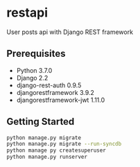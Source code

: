# restapi
User posts api with Django REST framework

## Prerequisites
* Python 3.7.0
* Django 2.2
* django-rest-auth 0.9.5
* djangorestframework 3.9.2
* djangorestframework-jwt 1.11.0

## Getting Started
```bash
python manage.py migrate
python manage.py migrate --run-syncdb
python manage py createsuperuser
python manage.py runserver
```
